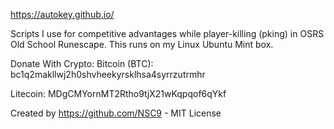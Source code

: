 https://autokey.github.io/

Scripts I use for competitive advantages while player-killing (pking) in OSRS Old School Runescape. This runs on my Linux Ubuntu Mint box. 

Donate With Crypto:
Bitcoin (BTC): bc1q2makllwj2h0shvheekyrsklhsa4syrrzutrmhr

Litecoin: MDgCMYornMT2Rtho9tjX21wKqpqof6qYkf

Created by https://github.com/NSC9 - MIT License
